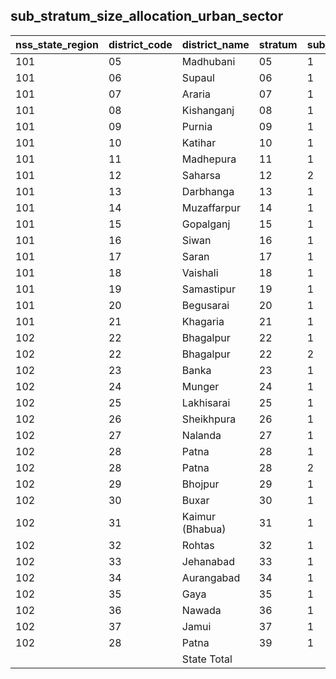 ## sub_stratum_size_allocation_urban_sector
| nss_state_region | district_code | district_name | stratum | sub_stratum | size_zst | central_sample | state_sample |
|---|---|---|---|---|---|---|---|
| 101 | 05 | Madhubani | 05 | 1 | 200 | 2 | 2 |
| 101 | 06 | Supaul | 06 | 1 | 168 | 2 | 2 |
| 101 | 07 | Araria | 07 | 1 | 230 | 2 | 2 |
| 101 | 08 | Kishanganj | 08 | 1 | 276 | 2 | 2 |
| 101 | 09 | Purnia | 09 | 1 | 777 | 2 | 2 |
| 101 | 10 | Katihar | 10 | 1 | 434 | 2 | 2 |
| 101 | 11 | Madhepura | 11 | 1 | 134 | 2 | 2 |
| 101 | 12 | Saharsa | 12 | 2 | 265 | 2 | 2 |
| 101 | 13 | Darbhanga | 13 | 1 | 430 | 2 | 2 |
| 101 | 14 | Muzaffarpur | 14 | 1 | 527 | 2 | 2 |
| 101 | 15 | Gopalganj | 15 | 1 | 190 | 2 | 2 |
| 101 | 16 | Siwan | 16 | 1 | 232 | 2 | 2 |
| 101 | 17 | Saran | 17 | 1 | 361 | 2 | 2 |
| 101 | 18 | Vaishali | 18 | 1 | 240 | 2 | 2 |
| 101 | 19 | Samastipur | 19 | 1 | 257 | 2 | 2 |
| 101 | 20 | Begusarai | 20 | 1 | 227 | 2 | 2 |
| 101 | 21 | Khagaria | 21 | 1 | 137 | 2 | 2 |
| 102 | 22 | Bhagalpur | 22 | 1 | 272 | 2 | 2 |
| 102 | 22 | Bhagalpur | 22 | 2 | 572 | 2 | 2 |
| 102 | 23 | Banka | 23 | 1 | 136 | 2 | 2 |
| 102 | 24 | Munger | 24 | 1 | 589 | 2 | 2 |
| 102 | 25 | Lakhisarai | 25 | 1 | 198 | 2 | 2 |
| 102 | 26 | Sheikhpura | 26 | 1 | 125 | 2 | 2 |
| 102 | 27 | Nalanda | 27 | 1 | 690 | 2 | 2 |
| 102 | 28 | Patna | 28 | 1 | 555 | 2 | 2 |
| 102 | 28 | Patna | 28 | 2 | 569 | 2 | 2 |
| 102 | 29 | Bhojpur | 29 | 1 | 574 | 2 | 2 |
| 102 | 30 | Buxar | 30 | 1 | 227 | 2 | 2 |
| 102 | 31 | Kaimur (Bhabua) | 31 | 1 | 125 | 2 | 2 |
| 102 | 32 | Rohtas | 32 | 1 | 550 | 2 | 2 |
| 102 | 33 | Jehanabad | 33 | 1 | 160 | 2 | 2 |
| 102 | 34 | Aurangabad | 34 | 1 | 282 | 2 | 2 |
| 102 | 35 | Gaya | 35 | 1 | 750 | 4 | 4 |
| 102 | 36 | Nawada | 36 | 1 | 213 | 2 | 2 |
| 102 | 37 | Jamui | 37 | 1 | 188 | 2 | 2 |
| 102 | 28 | Patna | 39 | 1 | 2683 | 8 | 8 |
|  |  | State Total |  |  | 15714 | 88 | 88 |
